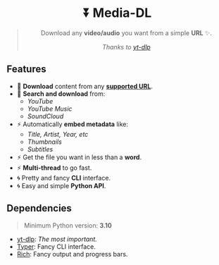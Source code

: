 <div align="center">

# ⏬ Media-DL
> Download any **video/audio** you want from a simple **URL** ✨.
> 
> *Thanks to [yt-dlp](https://github.com/yt-dlp/yt-dlp)*

</div>

## Features

- 🔎 **Download** content from any **[supported URL](https://github.com/yt-dlp/yt-dlp/blob/master/supportedsites.md)**.
- 🔎 **Search and download** from:
    - *YouTube*
    - *YouTube Music*
    - *SoundCloud*
- ⚡️ Automatically **embed metadata** like:
    - *Title, Artist, Year, etc*
    - *Thumbnails*
    - *Subtitles*
- ⚡️ Get the file you want in less than a **word**.
- ⚡️ **Multi-thread** to go fast.
- 🌀 Pretty and fancy **CLI** interface.
- 🌀 Easy and simple **Python API**.

## Dependencies

> Minimum Python version: **3.10**

- [yt-dlp](https://pypi.org/project/yt-dlp/): *The most important.*
- [Typer](https://pypi.org/project/typer/): Fancy CLI interface.
- [Rich](https://pypi.org/project/rich/): Fancy output and progress bars.
